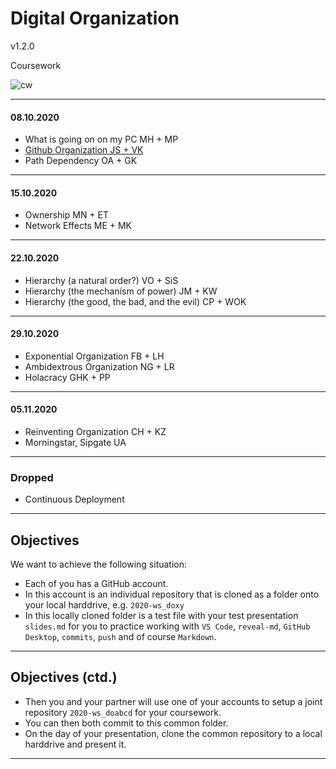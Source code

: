 # Digital Organization

v1.2.0

Coursework

![cw](cw.jpg)

---

#### 08.10.2020

- What is going on on my PC MH + MP
- [Github Organization JS + VK](https://github.com/jannikalena/2020-ws_dojs)
- Path Dependency OA + GK

---

#### 15.10.2020

- Ownership MN + ET
- Network Effects ME + MK

---

#### 22.10.2020

- Hierarchy (a natural order?) VO + SiS
- Hierarchy (the mechanism of power) JM + KW
- Hierarchy (the good, the bad, and the evil) CP + WOK

---

#### 29.10.2020

- Exponential Organization FB + LH
- Ambidextrous Organization NG + LR
- Holacracy GHK + PP

---

#### 05.11.2020

- Reinventing Organization CH + KZ
- Morningstar, Sipgate UA

---

### Dropped

- Continuous Deployment

---

## Objectives

We want to achieve the following situation:

- Each of you has a GitHub account.
- In this account is an individual repository that is cloned as a folder onto your local harddrive, e.g. `2020-ws_doxy`
- In this locally cloned folder is a test file with your test presentation `slides.md` for you to practice working with `VS Code`, `reveal-md`, `GitHub Desktop`, `commits`, `push` and of course `Markdown`.

---

## Objectives (ctd.)

- Then you and your partner will use one of your accounts to setup a joint repository `2020-ws_doabcd` for your coursework.
- You can then both commit to this common folder.
- On the day of your presentation, clone the common repository to a local harddrive and present it.

---
